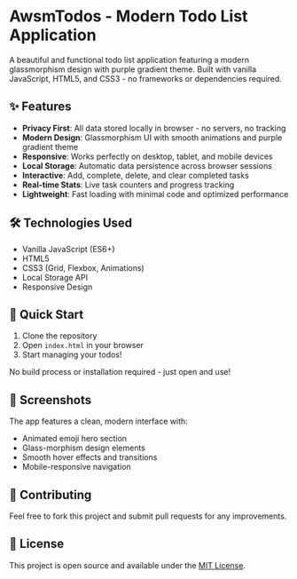 # AwsmTodos - Modern Todo List Application

A beautiful and functional todo list application featuring a modern glassmorphism design with purple gradient theme. Built with vanilla JavaScript, HTML5, and CSS3 - no frameworks or dependencies required.

## ✨ Features

- **Privacy First**: All data stored locally in browser - no servers, no tracking
- **Modern Design**: Glassmorphism UI with smooth animations and purple gradient theme
- **Responsive**: Works perfectly on desktop, tablet, and mobile devices
- **Local Storage**: Automatic data persistence across browser sessions
- **Interactive**: Add, complete, delete, and clear completed tasks
- **Real-time Stats**: Live task counters and progress tracking
- **Lightweight**: Fast loading with minimal code and optimized performance

## 🛠️ Technologies Used

- Vanilla JavaScript (ES6+)
- HTML5
- CSS3 (Grid, Flexbox, Animations)
- Local Storage API
- Responsive Design

## 🚀 Quick Start

1. Clone the repository
2. Open `index.html` in your browser
3. Start managing your todos!

No build process or installation required - just open and use!

## 📱 Screenshots

The app features a clean, modern interface with:
- Animated emoji hero section
- Glass-morphism design elements
- Smooth hover effects and transitions
- Mobile-responsive navigation

## 🤝 Contributing

Feel free to fork this project and submit pull requests for any improvements.

## 📄 License

This project is open source and available under the [MIT License](LICENSE).